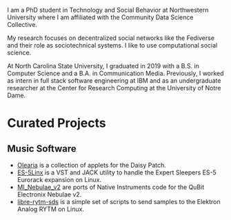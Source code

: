I am a PhD student in Technology and Social Behavior at Northwestern University where I am affiliated with the Community Data Science Collective.

My research focuses on decentralized social networks like the Fediverse and their role as sociotechnical systems. I like to use computational social science.

At North Carolina State University, I graduated in 2019 with a B.S. in Computer Science and a B.A. in Communication Media. Previously, I worked as intern in full stack software engineering at IBM and as an undergraduate researcher at the Center for Research Computing at the University of Notre Dame.

# Curated Projects

## Music Software

-   [Olearia](https://github.com/CarlColglazier/Olearia) is a collection of applets for the Daisy Patch.
-   [ES-5Linx](https://github.com/CarlColglazier/ES-5Linx) is a VST and JACK utility to handle the Expert Sleepers ES-5 Eurorack expansion on Linux.
-   [MI\_Nebulae\_v2](https://github.com/CarlColglazier/MI%5FNebulae%5Fv2) are ports of Native Instruments code for the QuBit Electronix Nebulae v2.
-   [libre-rytm-sds](https://github.com/CarlColglazier/libre-rytm-sds) is a simple set of scripts to send samples to the Elektron Analog RYTM on Linux.
